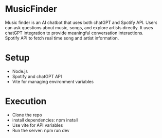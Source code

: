# MusicFinder
Music finder is an AI chatbot that uses both chatGPT and Spotify API. Users can ask questions about music, songs, and explore artists directly. It uses chatGPT integration to provide meaningful conversation interactions. Spotify API to fetch real time song and artist information. 

# Setup
- Node.js
- Spotify and chatGPT API
- Vite for managing environment variables

# Execution
- Clone the repo
- install dependencies: npm install
- Use vite for API variables
- Run the server: npm run dev

